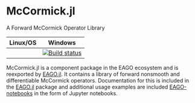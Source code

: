 # McCormick.jl
A Forward McCormick Operator Library

| **Linux/OS**                                                                     | **Windows**                                             |                       
|:--------------------------------------------------------------------------------:|:-------------------------------------------------------:|
|   | [![Build status](https://ci.appveyor.com/api/projects/status/h4ox20ivukno6vax?svg=true)](https://ci.appveyor.com/project/mewilhel/mccormick-jl) |

McCormick.jl is a component package in the EAGO ecosystem and is reexported by [EAGO.jl](https://github.com/PSORLab/EAGO.jl). It contains a library of forward nonsmooth and differentiable McCormick operators. Documentation for this is included in the [EAGO.jl](https://github.com/PSORLab/EAGO.jl) package and additional usage examples are included [EAGO-notebooks](https://github.com/PSORLab/EAGO-notebooks) in the form of Jupyter notebooks.

